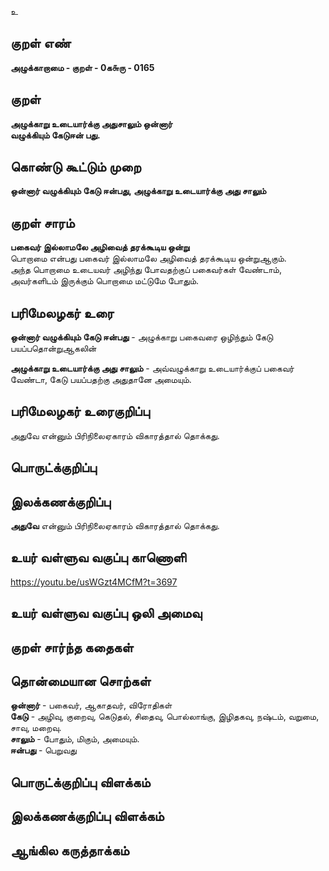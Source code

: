 உ

## குறள் எண் 

**அழுக்காறாமை - குறள் - 0க௬ரு - 0165**  

## குறள் 

**அழுக்காறு உடையார்க்கு அதுசாலும் ஒன்னார்  
வழுக்கியும் கேடுஈன் பது.** 

## கொண்டு கூட்டும் முறை

**ஒன்னார் வழுக்கியும் கேடு ஈன்பது, அழுக்காறு உடையார்க்கு அது சாலும்**  

## குறள் சாரம் 

**பகைவர் இல்லாமலே அழிவைத் தரக்கூடிய ஒன்று**  
பொறாமை என்பது பகைவர் இல்லாமலே அழிவைத் தரக்கூடிய ஒன்றுஆகும்.  
அந்த பொறாமை உடையவர் அழிந்து போவதற்குப் பகைவர்கள் வேண்டாம், அவர்களிடம் இருக்கும் பொறாமை மட்டுமே போதும்.  

## பரிமேலழகர் உரை

**ஒன்னார் வழுக்கியும் கேடு ஈன்பது** - அழுக்காறு பகைவரை ஒழிந்தும் கேடு பயப்பதொன்றுஆகலின்  

**அழுக்காறு உடையார்க்கு அது சாலும்** - அவ்வழுக்காறு உடையார்க்குப் பகைவர் வேண்டா, கேடு பயப்பதற்கு அதுதானே அமையும். 

## பரிமேலழகர் உரைகுறிப்பு   

அதுவே என்னும் பிரிநிலைஏகாரம் விகாரத்தால் தொக்கது.  

## பொருட்க்குறிப்பு 


## இலக்கணக்குறிப்பு  

**அதுவே** என்னும் பிரிநிலைஏகாரம் விகாரத்தால் தொக்கது.  

## உயர் வள்ளுவ வகுப்பு காணொளி

https://youtu.be/usWGzt4MCfM?t=3697

## உயர் வள்ளுவ வகுப்பு ஒலி அமைவு 

 
## குறள் சார்ந்த கதைகள் 


## தொன்மையான சொற்கள்

**ஒன்னார்** - பகைவர், ஆகாதவர், விரோதிகள்   
**கேடு** - அழிவு, குறைவு, கெடுதல், சிதைவு, பொல்லாங்கு, இழிதகவு, நஷ்டம், வறுமை, சாவு, மறைவு.  
**சாலும்** - போதும், மிகும், அமையும்.   
**ஈன்பது** - பெறுவது   

## பொருட்க்குறிப்பு விளக்கம்


## இலக்கணக்குறிப்பு விளக்கம்


## ஆங்கில கருத்தாக்கம் 


